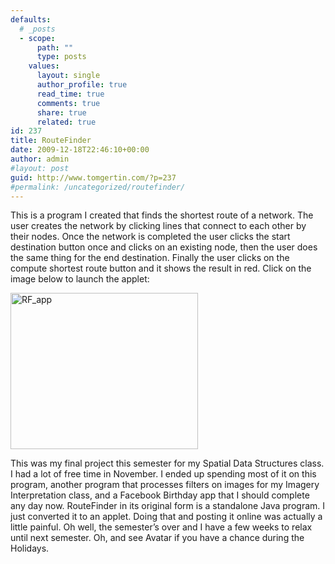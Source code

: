 ```yaml
---
defaults:
  # _posts
  - scope:
      path: ""
      type: posts
    values:
      layout: single
      author_profile: true
      read_time: true
      comments: true
      share: true
      related: true
id: 237
title: RouteFinder
date: 2009-12-18T22:46:10+00:00
author: admin
#layout: post
guid: http://www.tomgertin.com/?p=237
#permalink: /uncategorized/routefinder/
---
```

This is a program I created that finds the shortest route of a network. The user creates the network by clicking lines that connect to each other by their nodes. Once the network is completed the user clicks the start destination button once and clicks on an existing node, then the user does the same thing for the end destination. Finally the user clicks on the compute shortest route button and it shows the result in red. Click on the image below to launch the applet:

[<img class="alignnone size-medium wp-image-238" title="RF_app" src="{{ site.baseurl }}/img/2009/12/RF_app-300x250.png" alt="RF_app" width="300" height="250" />](http://www.tomgertin.com/RouteFinderApplet)

This was my final project this semester for my Spatial Data Structures class. I had a lot of free time in November. I ended up spending most of it on this program, another program that processes filters on images for my Imagery Interpretation class, and a Facebook Birthday app that I should complete any day now. RouteFinder in its original form is a standalone Java program. I just converted it to an applet. Doing that and posting it online was actually a little painful. Oh well, the semester’s over and I have a few weeks to relax until next semester. Oh, and see Avatar if you have a chance during the Holidays.

